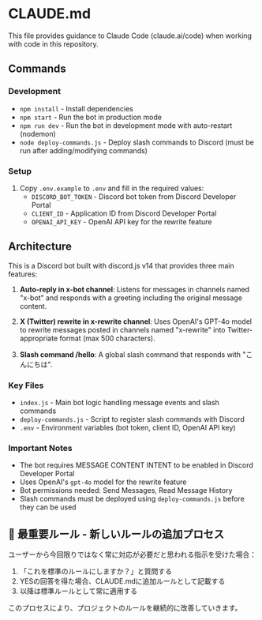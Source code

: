 # CLAUDE.md

This file provides guidance to Claude Code (claude.ai/code) when working with code in this repository.

## Commands

### Development
- `npm install` - Install dependencies
- `npm start` - Run the bot in production mode
- `npm run dev` - Run the bot in development mode with auto-restart (nodemon)
- `node deploy-commands.js` - Deploy slash commands to Discord (must be run after adding/modifying commands)

### Setup
1. Copy `.env.example` to `.env` and fill in the required values:
   - `DISCORD_BOT_TOKEN` - Discord bot token from Discord Developer Portal
   - `CLIENT_ID` - Application ID from Discord Developer Portal
   - `OPENAI_API_KEY` - OpenAI API key for the rewrite feature

## Architecture

This is a Discord bot built with discord.js v14 that provides three main features:

1. **Auto-reply in x-bot channel**: Listens for messages in channels named "x-bot" and responds with a greeting including the original message content.

2. **X (Twitter) rewrite in x-rewrite channel**: Uses OpenAI's GPT-4o model to rewrite messages posted in channels named "x-rewrite" into Twitter-appropriate format (max 500 characters).

3. **Slash command /hello**: A global slash command that responds with "こんにちは".

### Key Files
- `index.js` - Main bot logic handling message events and slash commands
- `deploy-commands.js` - Script to register slash commands with Discord
- `.env` - Environment variables (bot token, client ID, OpenAI API key)

### Important Notes
- The bot requires MESSAGE CONTENT INTENT to be enabled in Discord Developer Portal
- Uses OpenAI's `gpt-4o` model for the rewrite feature
- Bot permissions needed: Send Messages, Read Message History
- Slash commands must be deployed using `deploy-commands.js` before they can be used

## 🔨 最重要ルール - 新しいルールの追加プロセス

ユーザーから今回限りではなく常に対応が必要だと思われる指示を受けた場合：

1. 「これを標準のルールにしますか？」と質問する
2. YESの回答を得た場合、CLAUDE.mdに追加ルールとして記載する
3. 以降は標準ルールとして常に適用する

このプロセスにより、プロジェクトのルールを継続的に改善していきます。